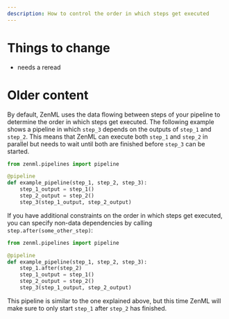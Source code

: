 ```yaml
---
description: How to control the order in which steps get executed
---
```


# Things to change

- needs a reread

# Older content

By default, ZenML uses the data flowing between steps of your pipeline to 
determine the order in which steps get executed. The following example
shows a pipeline in which `step_3` depends on the outputs of `step_1`
and `step_2`. This means that ZenML can execute both `step_1` and `step_2` in
parallel but needs to wait until both are finished before `step_3` can be
started.

```python
from zenml.pipelines import pipeline

@pipeline
def example_pipeline(step_1, step_2, step_3):
    step_1_output = step_1()
    step_2_output = step_2()
    step_3(step_1_output, step_2_output)
```

If you have additional constraints on the order in which steps get executed,
you can specify non-data dependencies by calling `step.after(some_other_step)`:

```python
from zenml.pipelines import pipeline

@pipeline
def example_pipeline(step_1, step_2, step_3):
    step_1.after(step_2)
    step_1_output = step_1()
    step_2_output = step_2()
    step_3(step_1_output, step_2_output)
```

This pipeline is similar to the one explained above, but this time ZenML will
make sure to only start `step_1` after `step_2` has finished.
